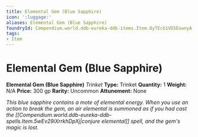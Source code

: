 ```yaml
---
title: Elemental Gem (Blue Sapphire)
icon: ':luggage:'
aliases: Elemental Gem (Blue Sapphire)
foundryId: Compendium.world.ddb-eureka-ddb-items.Item.OyTEcb1VD5EuwnyA
tags:
- Item
---
```


# Elemental Gem (Blue Sapphire)

**Elemental Gem (Blue Sapphire)**
_Trinket_
**Type:** Trinket
**Quantity:** 1
**Weight:** N/A
**Price:** 300 gp
**Rarity:** Uncommon
**Attunement:** None

*This blue sapphire contains a mote of elemental energy. When you use an action to break the gem, an air elemental is summoned as if you had cast the [[Compendium.world.ddb-eureka-ddb-spells.Item.5wEv29iXrrkhDpXj|conjure elemental]] spell, and the gem's magic is lost.*